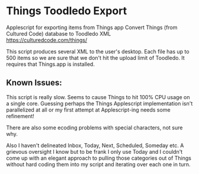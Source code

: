 # Things Toodledo Export
Applescript for exporting items from Things app
Convert Things (from Cultured Code) database to Toodledo XML
https://culturedcode.com/things/

This script produces several XML to the user's desktop. Each file has up to 500 items so we are sure that we don't hit the upload limit of Toodledo.
It requires that Things.app is installed.


## Known Issues:
This script is really slow. Seems to cause Things to hit 100% CPU usage on a single core.
Guessing perhaps the Things Applescript implementation isn't parallelized at all or my first attempt at Applescript-ing needs some refinement!

There are also some ecoding problems with special characters, not sure why.

Also I haven't delineated Inbox, Today, Next, Scheduled, Someday etc. A grievous oversight I know but to be frank I only use Today and I couldn't come up with an elegant approach to pulling those categories out of Things without hard coding them into my script and iterating over each one in turn.
